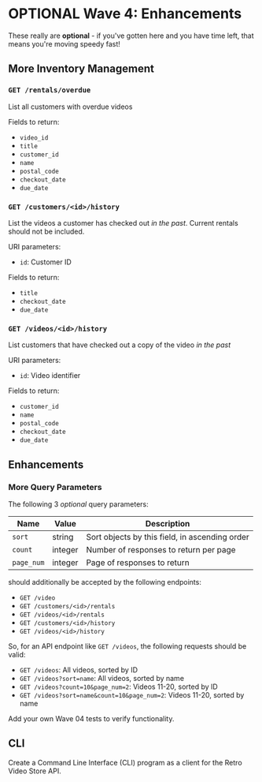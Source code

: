 # OPTIONAL Wave 4: Enhancements

These really are **optional** - if you've gotten here and you have time left, that means you're moving speedy fast!

## More Inventory Management

### `GET /rentals/overdue`
List all customers with overdue videos

Fields to return:
- `video_id`
- `title`
- `customer_id`
- `name`
- `postal_code`
- `checkout_date`
- `due_date`

### `GET /customers/<id>/history`
List the videos a customer has checked out _in the past_. Current rentals should not be included.                                                                                  

URI parameters:
- `id`: Customer ID

Fields to return:
- `title`
- `checkout_date`
- `due_date`

###  `GET /videos/<id>/history`
List customers that have checked out a copy of the video _in the past_

URI parameters:
- `id`: Video identifier

Fields to return:
- `customer_id`
- `name`
- `postal_code`
- `checkout_date`
- `due_date`

## Enhancements

### More Query Parameters
The following 3 _optional_ query parameters:

| Name          | Value   | Description
|---------------|---------|------------
| `sort`        | string  | Sort objects by this field, in ascending order
| `count`       | integer | Number of responses to return per page
| `page_num`    | integer | Page of responses to return

should additionally be accepted by the following endpoints:
- `GET /video`
- `GET /customers/<id>/rentals`
- `GET /videos/<id>/rentals`
- `GET /customers/<id>/history`
- `GET /videos/<id>/history`

So, for an API endpoint like `GET /videos`, the following requests should be valid:
- `GET /videos`: All videos, sorted by ID
- `GET /videos?sort=name`: All videos, sorted by name
- `GET /videos?count=10&page_num=2`: Videos 11-20, sorted by ID
- `GET /videos?sort=name&count=10&page_num=2`: Videos 11-20, sorted by name

Add your own Wave 04 tests to verify functionality.

## CLI

Create a Command Line Interface (CLI) program as a client for the Retro Video Store API.
